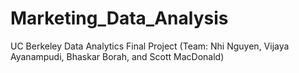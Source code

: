 # Marketing_Data_Analysis
UC Berkeley Data Analytics Final Project (Team: Nhi Nguyen, Vijaya Ayanampudi, Bhaskar Borah, and Scott MacDonald)
